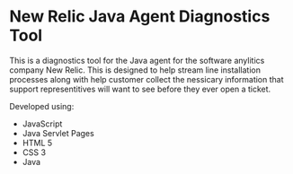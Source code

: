 <h1>New Relic Java Agent Diagnostics Tool </h1>

This is a diagnostics tool for the Java agent for the software anylitics company New Relic.  This is designed to help stream line installation processes along with help customer collect the nessicary information that support representitives will want to see before they ever open a ticket.

Developed using:

* JavaScript
* Java Servlet Pages
* HTML 5
* CSS 3
* Java
